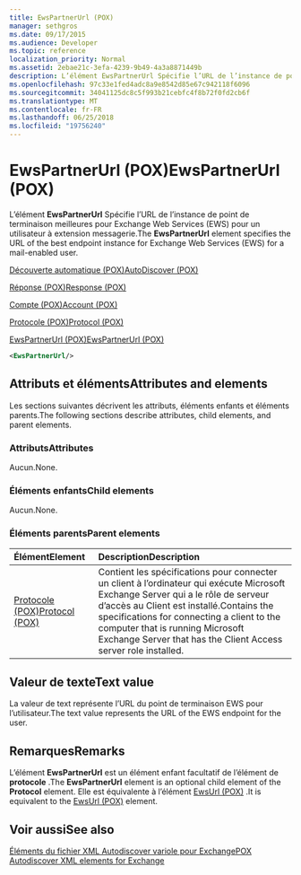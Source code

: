 ```yaml
---
title: EwsPartnerUrl (POX)
manager: sethgros
ms.date: 09/17/2015
ms.audience: Developer
ms.topic: reference
localization_priority: Normal
ms.assetid: 2ebae21c-3efa-4239-9b49-4a3a8871449b
description: L’élément EwsPartnerUrl Spécifie l’URL de l’instance de point de terminaison meilleures pour Exchange Web Services (EWS) pour un utilisateur à extension messagerie.
ms.openlocfilehash: 97c33e1fed4adc8a9e8542d85e67c942118f6096
ms.sourcegitcommit: 34041125dc8c5f993b21cebfc4f8b72f0fd2cb6f
ms.translationtype: MT
ms.contentlocale: fr-FR
ms.lasthandoff: 06/25/2018
ms.locfileid: "19756240"
---
```

# <a name="ewspartnerurl-pox"></a><span data-ttu-id="3594f-103">EwsPartnerUrl (POX)</span><span class="sxs-lookup"><span data-stu-id="3594f-103">EwsPartnerUrl (POX)</span></span>

<span data-ttu-id="3594f-104">L’élément **EwsPartnerUrl** Spécifie l’URL de l’instance de point de terminaison meilleures pour Exchange Web Services (EWS) pour un utilisateur à extension messagerie.</span><span class="sxs-lookup"><span data-stu-id="3594f-104">The **EwsPartnerUrl** element specifies the URL of the best endpoint instance for Exchange Web Services (EWS) for a mail-enabled user.</span></span> 
  
[<span data-ttu-id="3594f-105">Découverte automatique (POX)</span><span class="sxs-lookup"><span data-stu-id="3594f-105">AutoDiscover (POX)</span></span>](autodiscover-pox.md)
  
[<span data-ttu-id="3594f-106">Réponse (POX)</span><span class="sxs-lookup"><span data-stu-id="3594f-106">Response (POX)</span></span>](response-pox.md)
  
[<span data-ttu-id="3594f-107">Compte (POX)</span><span class="sxs-lookup"><span data-stu-id="3594f-107">Account (POX)</span></span>](account-pox.md)
  
[<span data-ttu-id="3594f-108">Protocole (POX)</span><span class="sxs-lookup"><span data-stu-id="3594f-108">Protocol (POX)</span></span>](protocol-pox.md)
  
[<span data-ttu-id="3594f-109">EwsPartnerUrl (POX)</span><span class="sxs-lookup"><span data-stu-id="3594f-109">EwsPartnerUrl (POX)</span></span>](ewspartnerurl-pox.md)
  
```XML
<EwsPartnerUrl/>
```

## <a name="attributes-and-elements"></a><span data-ttu-id="3594f-110">Attributs et éléments</span><span class="sxs-lookup"><span data-stu-id="3594f-110">Attributes and elements</span></span>

<span data-ttu-id="3594f-111">Les sections suivantes décrivent les attributs, éléments enfants et éléments parents.</span><span class="sxs-lookup"><span data-stu-id="3594f-111">The following sections describe attributes, child elements, and parent elements.</span></span>
  
### <a name="attributes"></a><span data-ttu-id="3594f-112">Attributs</span><span class="sxs-lookup"><span data-stu-id="3594f-112">Attributes</span></span>

<span data-ttu-id="3594f-113">Aucun.</span><span class="sxs-lookup"><span data-stu-id="3594f-113">None.</span></span>
  
### <a name="child-elements"></a><span data-ttu-id="3594f-114">Éléments enfants</span><span class="sxs-lookup"><span data-stu-id="3594f-114">Child elements</span></span>

<span data-ttu-id="3594f-115">Aucun.</span><span class="sxs-lookup"><span data-stu-id="3594f-115">None.</span></span>
  
### <a name="parent-elements"></a><span data-ttu-id="3594f-116">Éléments parents</span><span class="sxs-lookup"><span data-stu-id="3594f-116">Parent elements</span></span>

|<span data-ttu-id="3594f-117">**Élément**</span><span class="sxs-lookup"><span data-stu-id="3594f-117">**Element**</span></span>|<span data-ttu-id="3594f-118">**Description**</span><span class="sxs-lookup"><span data-stu-id="3594f-118">**Description**</span></span>|
|:-----|:-----|
|[<span data-ttu-id="3594f-119">Protocole (POX)</span><span class="sxs-lookup"><span data-stu-id="3594f-119">Protocol (POX)</span></span>](protocol-pox.md) <br/> |<span data-ttu-id="3594f-120">Contient les spécifications pour connecter un client à l’ordinateur qui exécute Microsoft Exchange Server qui a le rôle de serveur d’accès au Client est installé.</span><span class="sxs-lookup"><span data-stu-id="3594f-120">Contains the specifications for connecting a client to the computer that is running Microsoft Exchange Server that has the Client Access server role installed.</span></span>  <br/> |
   
## <a name="text-value"></a><span data-ttu-id="3594f-121">Valeur de texte</span><span class="sxs-lookup"><span data-stu-id="3594f-121">Text value</span></span>

<span data-ttu-id="3594f-122">La valeur de text représente l’URL du point de terminaison EWS pour l’utilisateur.</span><span class="sxs-lookup"><span data-stu-id="3594f-122">The text value represents the URL of the EWS endpoint for the user.</span></span>
  
## <a name="remarks"></a><span data-ttu-id="3594f-123">Remarques</span><span class="sxs-lookup"><span data-stu-id="3594f-123">Remarks</span></span>

<span data-ttu-id="3594f-124">L’élément **EwsPartnerUrl** est un élément enfant facultatif de l’élément de **protocole** .</span><span class="sxs-lookup"><span data-stu-id="3594f-124">The **EwsPartnerUrl** element is an optional child element of the **Protocol** element.</span></span> <span data-ttu-id="3594f-125">Elle est équivalente à l’élément [EwsUrl (POX)](ewsurl-pox.md) .</span><span class="sxs-lookup"><span data-stu-id="3594f-125">It is equivalent to the [EwsUrl (POX)](ewsurl-pox.md) element.</span></span> 
  
## <a name="see-also"></a><span data-ttu-id="3594f-126">Voir aussi</span><span class="sxs-lookup"><span data-stu-id="3594f-126">See also</span></span>



[<span data-ttu-id="3594f-127">Éléments du fichier XML Autodiscover variole pour Exchange</span><span class="sxs-lookup"><span data-stu-id="3594f-127">POX Autodiscover XML elements for Exchange</span></span>](pox-autodiscover-xml-elements-for-exchange.md)

